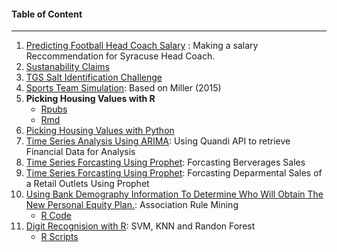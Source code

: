 #### Table of Content
***
1. [Predicting Football Head Coach Salary](https://github.com/toraaglobal/CaseStudies/blob/master/regression_coaches_salary_prediction.ipynb) : Making a salary Reccommendation for Syracuse Head Coach.
1. [Sustanability Claims](https://github.com/toraaglobal/CaseStudies/blob/master/regression_and_classification_SustainableLook.ipynb)
1. [TGS Salt Identification Challenge](https://github.com/toraaglobal/CaseStudies/blob/master/image_unet_salt_identification_kaggle_competition.ipynb)
1. [Sports Team Simulation](https://github.com/toraaglobal/CaseStudies/blob/master/Sport_Team_Simulation.ipynb): Based on Miller (2015)
1. **Picking Housing Values with R** 
     * [Rpubs](http://rpubs.com/toraaglobal/picking)
     * [Rmd](https://github.com/toraaglobal/CaseStudies/blob/master/PickingWinners.Rmd)
1. [Picking Housing Values with Python](https://github.com/toraaglobal/CaseStudies/blob/master/Choosing_Housing_Values.ipynb)
1. [Time Series Analysis Using ARIMA](https://github.com/toraaglobal/CaseStudies/blob/master/time_series_api_quandi_stock_analysis.ipynb): Using Quandi API to retrieve Financial Data for Analysis
1. [Time Series Forcasting Using Prophet](https://github.com/toraaglobal/CaseStudies/blob/master/Time_Series_BeverageTimeForProphet.ipynb): Forcasting Berverages Sales
1. [Time Series Forcasting Using Prophet](https://github.com/toraaglobal/CaseStudies/blob/master/TimeForRetailProphet.ipynb): Forcasting Deparmental Sales of a Retail Outlets Using Prophet
1. [Using Bank Demography Information To Determine Who Will Obtain The New Personal Equity Plan.](https://github.com/toraaglobal/Case_Studies/blob/master/hm3_Tajudeen_Abdulazeez.pdf): Association Rule Mining
    * [R Code](https://github.com/toraaglobal/Case_Studies/blob/master/hm3.R)
1. [Digit Recognision with R](https://github.com/toraaglobal/Case_Studies/blob/master/hm7_Tajudeen.pdf): SVM, KNN and Randon Forest
    * [R Scripts](https://github.com/toraaglobal/Case_Studies/blob/master/hw7.R)
